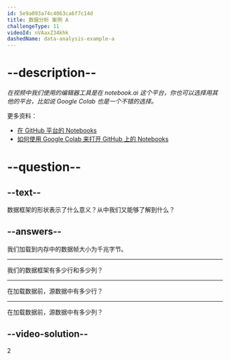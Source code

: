 ```yaml
---
id: 5e9a093a74c4063ca6f7c14d
title: 数据分析 案例 A
challengeType: 11
videoId: nVAaxZ34khk
dashedName: data-analysis-example-a
---
```


# --description--

*在视频中我们使用的编辑器工具是在 notebook.ai 这个平台，你也可以选择用其他的平台，比如说 Google Colab 也是一个不错的选择。*

更多资料：

-   [在 GitHub 平台的 Notebooks](https://github.com/ine-rmotr-curriculum/FreeCodeCamp-Pandas-Real-Life-Example)
-   [如何使用 Google Colab 来打开 GitHub 上的 Notebooks](https://colab.research.google.com/github/googlecolab/colabtools/blob/master/notebooks/colab-github-demo.ipynb)

# --question--

## --text--

数据框架的形状表示了什么意义？从中我们又能够了解到什么？

## --answers--

我们加载到内存中的数据帧大小为千兆字节。

---

我们的数据框架有多少行和多少列？

---

在加载数据前，源数据中有多少行？

---

在加载数据前，源数据中有多少列？

## --video-solution--

2

